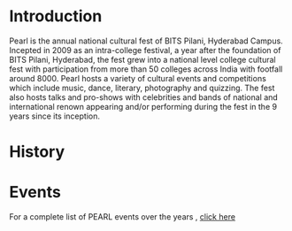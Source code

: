 <!-- TITLE: Pearl -->
<!-- SUBTITLE: The cultural fest of BITS Pilani-Hyderabad Campus -->

# Introduction
Pearl is the annual national cultural fest of BITS Pilani, Hyderabad Campus. Incepted in 2009 as an intra-college festival, a year after the foundation of BITS Pilani, Hyderabad, the fest grew into a national level college cultural fest with participation from more than 50 colleges across India with footfall around 8000. Pearl hosts a variety of cultural events and competitions which include music, dance, literary, photography and quizzing. The fest also hosts talks and pro-shows with celebrities and bands of national and international renown appearing and/or performing during the fest in the 9 years since its inception.
# History

# Events 
For a complete list of PEARL events over the years , [click here](/fests/pearl/events)
